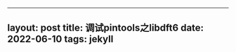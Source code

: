 <!--
 * @Author: Yanjie Xu 459547070@qq.com
 * @Date: 2022-06-10 20:15:19
 * @LastEditors: Yanjie Xu 459547070@qq.com
 * @LastEditTime: 2022-06-10 20:15:28
 * @FilePath: /xubenji.github.io/_posts/2022-06-10-pintools-libdft64.md
 * @Description: 这是默认设置,请设置`customMade`, 打开koroFileHeader查看配置 进行设置: https://github.com/OBKoro1/koro1FileHeader/wiki/%E9%85%8D%E7%BD%AE
-->

---
layout: post
title: 调试pintools之libdft6
date: 2022-06-10
tags: jekyll 
---


